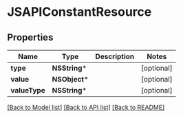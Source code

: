 # JSAPIConstantResource

## Properties
Name | Type | Description | Notes
------------ | ------------- | ------------- | -------------
**type** | **NSString*** |  | [optional] 
**value** | **NSObject*** |  | [optional] 
**valueType** | **NSString*** |  | [optional] 

[[Back to Model list]](../README.md#documentation-for-models) [[Back to API list]](../README.md#documentation-for-api-endpoints) [[Back to README]](../README.md)


